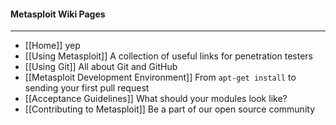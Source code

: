 #### Metasploit Wiki Pages
***
* [[Home]] yep
* [[Using Metasploit]] A collection of useful links for penetration testers
* [[Using Git]] All about Git and GitHub
* [[Metasploit Development Environment]] From `apt-get install` to sending your first pull request
* [[Acceptance Guidelines]] What should your modules look like?
* [[Contributing to Metasploit]] Be a part of our open source community